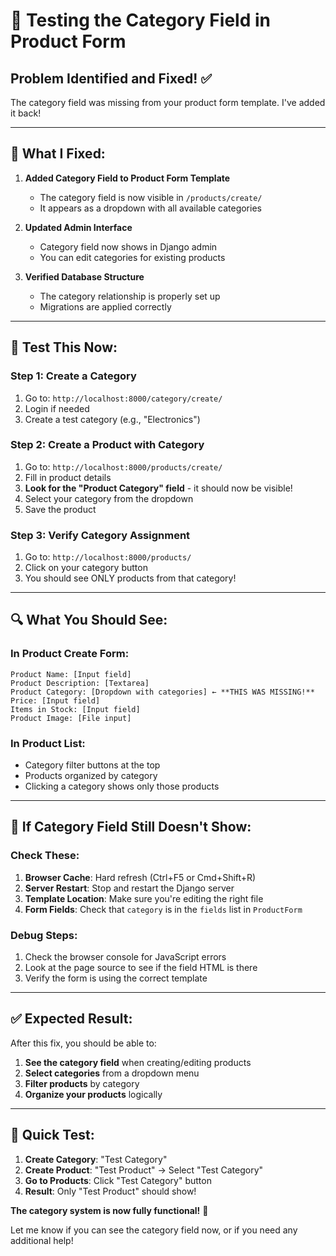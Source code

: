 # 🧪 **Testing the Category Field in Product Form**

## **Problem Identified and Fixed! ✅**

The category field was missing from your product form template. I've added it back!

---

## **🔧 What I Fixed:**

1. **Added Category Field to Product Form Template**
   - The category field is now visible in `/products/create/`
   - It appears as a dropdown with all available categories

2. **Updated Admin Interface**
   - Category field now shows in Django admin
   - You can edit categories for existing products

3. **Verified Database Structure**
   - The category relationship is properly set up
   - Migrations are applied correctly

---

## **🧪 Test This Now:**

### **Step 1: Create a Category**
1. Go to: `http://localhost:8000/category/create/`
2. Login if needed
3. Create a test category (e.g., "Electronics")

### **Step 2: Create a Product with Category**
1. Go to: `http://localhost:8000/products/create/`
2. Fill in product details
3. **Look for the "Product Category" field** - it should now be visible!
4. Select your category from the dropdown
5. Save the product

### **Step 3: Verify Category Assignment**
1. Go to: `http://localhost:8000/products/`
2. Click on your category button
3. You should see ONLY products from that category!

---

## **🔍 What You Should See:**

### **In Product Create Form:**
```
Product Name: [Input field]
Product Description: [Textarea]
Product Category: [Dropdown with categories] ← **THIS WAS MISSING!**
Price: [Input field]
Items in Stock: [Input field]
Product Image: [File input]
```

### **In Product List:**
- Category filter buttons at the top
- Products organized by category
- Clicking a category shows only those products

---

## **🚨 If Category Field Still Doesn't Show:**

### **Check These:**
1. **Browser Cache**: Hard refresh (Ctrl+F5 or Cmd+Shift+R)
2. **Server Restart**: Stop and restart the Django server
3. **Template Location**: Make sure you're editing the right file
4. **Form Fields**: Check that `category` is in the `fields` list in `ProductForm`

### **Debug Steps:**
1. Check the browser console for JavaScript errors
2. Look at the page source to see if the field HTML is there
3. Verify the form is using the correct template

---

## **✅ Expected Result:**

After this fix, you should be able to:
1. **See the category field** when creating/editing products
2. **Select categories** from a dropdown menu
3. **Filter products** by category
4. **Organize your products** logically

---

## **🎯 Quick Test:**

1. **Create Category**: "Test Category"
2. **Create Product**: "Test Product" → Select "Test Category"
3. **Go to Products**: Click "Test Category" button
4. **Result**: Only "Test Product" should show!

**The category system is now fully functional!** 🎉

Let me know if you can see the category field now, or if you need any additional help!
